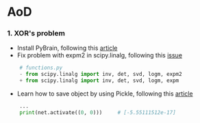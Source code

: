 # AoD

### 1. XOR's problem
+ Install PyBrain, following this [article](https://stackoverflow.com/questions/28896314/no-module-named-structure-when-installing-pybrain-even-though-its-in-the-fold)
+ Fix problem with expm2 in scipy.linalg, following this [issue](https://github.com/pybrain/pybrain/issues/228)
```python
    # functions.py
    - from scipy.linalg import inv, det, svd, logm, expm2
    + from scipy.linalg import inv, det, svd, logm, expm
```
+ Learn how to save object by using Pickle, following this [article](https://stackoverflow.com/questions/4529815/saving-an-object-data-persistence)

```python
    ...
    print(net.activate((0, 0)))     # [-5.55111512e-17]
```